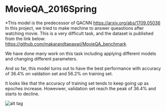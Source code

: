 # MovieQA_2016Spring


*This model is the predecessor of QACNN https://arxiv.org/abs/1709.05036  
In this project, we tried to make mechine to answer queastions after watching movie.
This is a very difficult task, and the dataset is published from the link below:
https://github.com/makarandtapaswi/MovieQA_benchmark


We have done many work on this task including applying different models and changing different parameters.

And so far, this model turns out to have the best performance with accuracy of 36.4% on valdation set and 56.2% on training set.

It looks like that the accuracy of training set tends to keep going up as epoches increase. Howevwer, validation set reach the peak of 36.4% and starts to decline. 

![alt tag](https://cloud.githubusercontent.com/assets/8232009/16946515/9a455b9e-4ddc-11e6-83a0-4ffe0c8c6d5c.png)
